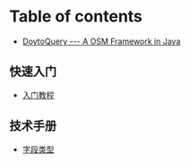# Table of contents

* [DoytoQuery --- A OSM Framework in Java](README.md)

## 快速入门

* [入门教程](kuai-su-ru-men/ru-men-jiao-cheng.md)

## 技术手册

* [字段类型](ji-shu-shou-ce/zi-duan-lei-xing.md)

